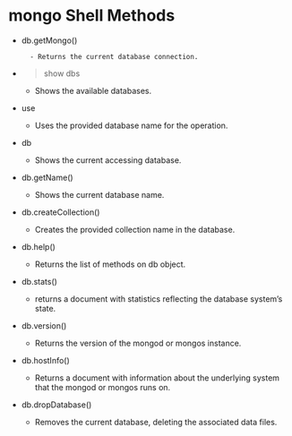# mongo Shell Methods

- db.getMongo()

        - Returns the current database connection.

- > show dbs

  - Shows the available databases.

- use <database name>

  - Uses the provided database name for the operation.

- db

  - Shows the current accessing database.

- db.getName()

  - Shows the current database name.

- db.createCollection(<Collection-Name>)

  - Creates the provided collection name in the database.

- db.help()

  - Returns the list of methods on db object.

- db.stats()

  - returns a document with statistics reflecting the database system’s state.

- db.version()

  - Returns the version of the mongod or mongos instance.

- db.hostInfo()

  - Returns a document with information about the underlying system that the mongod or mongos runs on.

- db.dropDatabase()
  - Removes the current database, deleting the associated data files.
